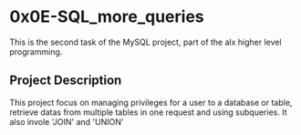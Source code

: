 # 0x0E-SQL_more_queries

This is the second task of the MySQL project, part of the alx higher level programming.

## Project Description

This project focus on managing privileges for a user to a database or table,  retrieve datas from multiple tables in one request and using subqueries. It also invole 'JOIN' and 'UNION'

